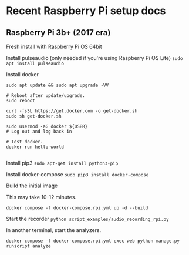 # Recent Raspberry Pi setup docs


## Raspberry Pi 3b+ (2017 era)

Fresh install with Raspberry Pi OS 64bit

Install pulseaudio (only needed if you're using Raspberry Pi OS Lite)
`sudo apt install pulseaudio`

Install docker
```
sudo apt update && sudo apt upgrade -VV

# Reboot after update/upgrade.
sudo reboot

curl -fsSL https://get.docker.com -o get-docker.sh
sudo sh get-docker.sh

sudo usermod -aG docker ${USER}
# Log out and log back in

# Test docker.
docker run hello-world


```

Install pip3
`sudo apt-get install python3-pip`

Install docker-compose
`sudo pip3 install docker-compose`


Build the initial image

This may take 10-12 minutes.

`docker compose -f docker-compose.rpi.yml up -d --build`


Start the recorder
`python script_examples/audio_recording_rpi.py`

In another terminal, start the analyzers.

`docker compose -f docker-compose.rpi.yml exec web python manage.py runscript analyze`
